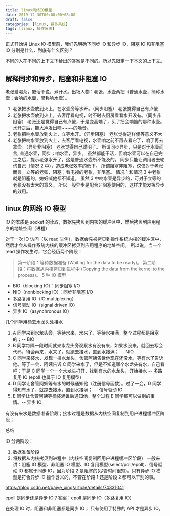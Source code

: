 ```yaml
---
title: linux网络IO模型
date: 2019-12-30T00:00:00+08:00
draft: false
categories: [linux, 操作系统]
tags: [linux, 操作系统]
---
```


<!--more-->

正式开始讲 Linux IO 模型前，我们先明确下同步 IO 和异步 IO，阻塞 IO 和非阻塞 IO 分别是什么，到底有什么区别？

不同的人在不同的上下文下给出的答案是不同的。所以先限定一下本文的上下文。

## 解释同步和异步，阻塞和非阻塞 IO

老张爱喝茶，废话不说，煮开水。出场人物：老张，水壶两把（普通水壶，简称水壶；会响的水壶，简称响水壶）。

1. 老张把水壶放到火上，在水壶旁等水开。（同步阻塞）
   老张觉得自己有点傻
2. 老张把水壶放到火上，去客厅看电视，时不时去厨房看看水开没有。（同步非阻塞）
   老张还是觉得自己有点傻，于是变高端了，买了把会响笛的那种水壶。水开之后，能大声发出嘀~~~~的噪音。
3. 老张把响水壶放到火上，立等水开。（异步阻塞）
   老张觉得这样傻等意义不大
4. 老张把响水壶放到火上，去客厅看电视，水壶响之前不再去看它了，响了再去拿壶。（异步非阻塞）
   老张觉得自己聪明了。
   所谓同步异步，只是对于水壶而言; 普通水壶，同步；响水壶，异步。
   虽然都能干活，但响水壶可以在自己完工之后，提示老张水开了。这是普通水壶所不能及的。
   同步只能让调用者去轮询自己（情况 2 中），造成老张效率的低下。
   所谓阻塞非阻塞，仅仅对于老张而言。立等的老张，阻塞；看电视的老张，非阻塞。
   情况 1 和情况 3 中老张就是阻塞的，媳妇喊他都不知道。
   虽然 3 中响水壶是异步的，可对于立等的老张没有太大的意义。
   所以一般异步是配合非阻塞使用的，这样才能发挥异步的效用。

## linux 的网络 IO 模型

IO 的本质是 socket 的读取，数据先拷贝到内核的缓冲区中，然后拷贝到应用程序的地址空间（进程）

对于一次 IO 访问（以 read 举例），数据会先被拷贝到操作系统内核的缓冲区中，然后才会从操作系统内核的缓冲区拷贝到应用程序的地址空间。
所以说，当一个 read 操作发生时，它会经历两个阶段：

> 第一阶段：等待数据准备 (Waiting for the data to be ready)。
> 第二阶段：将数据从内核拷贝到进程中 (Copying the data from the kernel to the process)。
> 5 种 IO 模型

- BIO（blocking IO）：同步阻塞 I/O
- NIO（nonblocking IO）：同步非阻塞 I/O
- 多路复用 IO（IO multiplexing）
- 信号驱动 IO（signal driven IO）
- 异步 IO（asynchronous IO）

几个同学用桶去水龙头处接水

1. A 同学来到水龙头旁，等待水来，水来了，等待水接满，整个过程都是阻塞的；-- BIO
2. B 同学每隔一段时间就来水龙头旁观察水有没有来，如果水没来，就回去写会代码，待会再来，水来了，就跑去接水，直到水接满； -- NIO
3. C 同学来装水，发现一排水龙头，舍管阿姨告诉他现在还没水，等有水了告诉他。等了一会，阿姨告诉 C 同学来水了，但是不知道哪个水龙头有水，自己看吧；于是 C 同学一个一个水龙头打开，找到有水的水龙头，开始接水 -- 多路复用 IO (epoll 也属于 IO 复用模型)
4. D 同学让舍管阿姨等有水的时候通知他（注册信号函数）。过了一会，D 同学得知有水了，就跑去接水，直到水接满； -- 信号驱动 IO
5. E 同学让舍管阿姨等桶装满谁后通知他，整个过程 E 同学都可以做别的事情。-- 异步 IO

有没有来水是数据准备阶段；接水过程是数据从内核空间复制到用户进程缓冲区阶段；

总结

IO 分两阶段：

1. 数据准备阶段
2. 将数据从内核拷贝到进程中（内核空间复制回用户进程缓冲区阶段）
   一般来讲：阻塞 IO 模型、非阻塞 IO 模型、IO 复用模型(select/poll/epoll)、信号驱动 IO 都属于同步 IO，因为阶段 2 是阻塞的(尽管时间很短)。只有异步 IO 模型是符合异步 IO 操作含义的，不管在阶段 1 还是阶段 2 都可以干别的事。

https://blog.csdn.net/baiye_xing/article/details/74331041

epoll 是同步还是异步 IO？答案：epoll 是同步 IO（多路复用 IO）

在处理 IO 时，阻塞和非阻塞都是同步 IO；
只有使用了特殊的 API 才是异步 IO。
